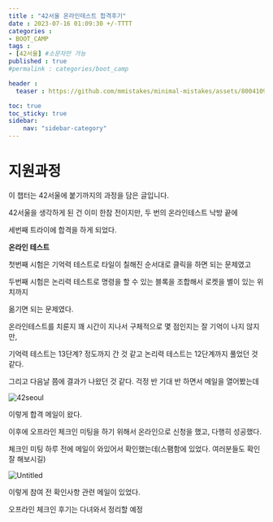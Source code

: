 ```yaml
---
title : "42서울 온라인테스트 합격후기"
date : 2023-07-16 01:09:30 +/-TTTT
categories : 
- BOOT_CAMP
tags : 
- [42서울] #소문자만 가능
published : true
#permalink : categories/boot_camp

header :
  teaser : https://github.com/mmistakes/minimal-mistakes/assets/80041090/bebb357a-6838-49e5-925b-72e8b7b1b270

toc: true
toc_sticky: true
sidebar:
    nav: "sidebar-category"
---
```


# 지원과정

이 챕터는 42서울에 붙기까지의 과정을 담은 글입니다.

42서울을 생각하게 된 건 이미 한참 전이지만, 두 번의 온라인테스트 낙방 끝에

세번째 트라이에 합격을 하게 되었다.

**온라인 테스트**

첫번째 시험은 기억력 테스트로 타일이 칠해진 순서대로 클릭을 하면 되는 문제였고

두번째 시험은 논리력 테스트로 명령을 할 수 있는 블록을 조합해서 로켓을 별이 있는 위치까지

옮기면 되는 문제였다.

온라인테스트를 치룬지 꽤 시간이 지나서 구체적으로 몇 점인지는 잘 기억이 나지 않지만, 

기억력 테스트는 13단계? 정도까지 간 것 같고 논리력 테스트는 12단계까지 풀었던 것 같다.

그리고 다음날 쯤에 결과가 나왔던 것 같다. 걱정 반 기대 반 하면서 메일을 열어봤는데

![42seoul](https://github.com/mmistakes/minimal-mistakes/assets/80041090/bebb357a-6838-49e5-925b-72e8b7b1b270)

이렇게 합격 메일이 왔다.

이후에 오프라인 체크인 미팅을 하기 위해서 온라인으로 신청을 했고, 다행히 성공했다.

체크인 미팅 하루 전에 메일이 와있어서 확인했는데(스팸함에 있었다. 여러분들도 확인 잘 해보시길)

![Untitled](https://github.com/mmistakes/minimal-mistakes/assets/80041090/86f792ff-2ef1-4570-8c86-a4d763d1a447)

이렇게 참여 전 확인사항 관련 메일이 있었다.

오프라인 체크인 후기는 다녀와서 정리할 예정
